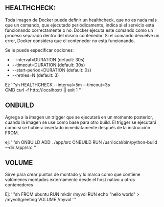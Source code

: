 ## HEALTHCHECK:
Toda imagen de Docker puede definir un healthcheck, que no es nada más que un comando, que ejecutado periódicamente, indica si el servicio está funcionando correctamente o no. Docker ejecuta este comando como un proceso separado dentro del mismo contenedor. Si el comando devuelve un error, Docker considera que el contenedor no está funcionando.

Se le puede especificar opciones:
- --interval=DURATION (default: 30s)
- --timeout=DURATION (default: 30s)
- --start-period=DURATION (default: 0s)
- --retries=N (default: 3)

Ej:
'''sh
HEALTHCHECK --interval=5m --timeout=3s \
  CMD curl -f http://localhost/ || exit 1
'''

## ONBUILD
Agrega a la imagen un trigger que se ejecutará en un momento posterior, cuando la imagen se use como base para otro build. El trigger se ejecutará como si se hubiera insertado inmediatamente después de la instrucción FROM.

ej:
'''sh
ONBUILD ADD . /app/src
ONBUILD RUN /usr/local/bin/python-build --dir /app/src
'''

## VOLUME
Sirve para crear puntos de montado y lo marca como que contiene volúmenes montados externamente desde el host nativo u otros contenedores

Ej:
'''sh
FROM ubuntu
RUN mkdir /myvol
RUN echo "hello world" > /myvol/greeting
VOLUME /myvol
'''
